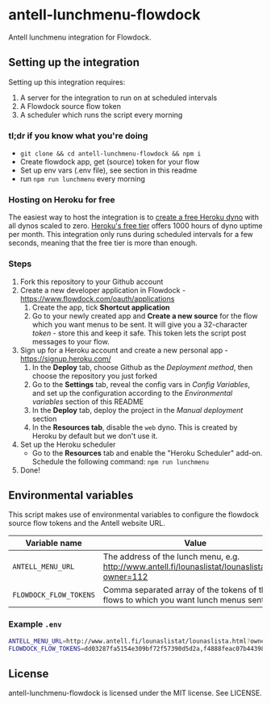 # antell-lunchmenu-flowdock
Antell lunchmenu integration for Flowdock.

## Setting up the integration
Setting up this integration requires:

1. A server for the integration to run on at scheduled intervals
2. A Flowdock source flow token
3. A scheduler which runs the script every morning

### tl;dr if you know what you're doing
* `git clone && cd antell-lunchmenu-flowdock && npm i`
* Create flowdock app, get (source) token for your flow
* Set up env vars (.env file), see section in this readme
* run `npm run lunchmenu` every morning

### Hosting on Heroku for free
The easiest way to host the integration is to [create a free Heroku dyno](https://signup.heroku.com/) with all dynos scaled to zero.
[Heroku's free tier](https://www.heroku.com/free) offers 1000 hours of dyno uptime per month.
This integration only runs during scheduled intervals for a few seconds, meaning that the free tier is more than enough.

### Steps

1. Fork this repository to your Github account
2. Create a new developer application in Flowdock - https://www.flowdock.com/oauth/applications
   1. Create the app, tick **Shortcut application**
   2. Go to your newly created app and **Create a new source** for the flow which you want menus to be sent. It will give you a 32-character *token* - store this and keep it safe. This token lets the script post messages to your flow.
3. Sign up for a Heroku account and create a new personal app - https://signup.heroku.com/
   1. In the **Deploy** tab, choose Github as the *Deployment method*, then choose the repository you just forked
   2. Go to the **Settings** tab, reveal the config vars in *Config Variables*, and set up the configuration according to the *Environmental variables* section of this README
   3. In the **Deploy** tab, deploy the project in the *Manual deployment* section
   4. In the **Resources tab**, disable the `web` dyno. This is created by Heroku by default but we don't use it.
4. Set up the Heroku scheduler
   - Go to the **Resources** tab and enable the "Heroku Scheduler" add-on. Schedule the following command: `npm run lunchmenu`
5. Done!

## Environmental variables
This script makes use of environmental variables to configure the flowdock source flow tokens and the Antell website URL.

| Variable name | Value |
|---------------|-------|
| `ANTELL_MENU_URL` | The address of the lunch menu, e.g. http://www.antell.fi/lounaslistat/lounaslista.html?owner=112 |
| `FLOWDOCK_FLOW_TOKENS` | Comma separated array of the tokens of the flows to which you want lunch menus sent |

### Example `.env`

```sh
ANTELL_MENU_URL=http://www.antell.fi/lounaslistat/lounaslista.html?owner=112
FLOWDOCK_FLOW_TOKENS=dd03287fa5154e309bf72f57390d5d2a,f4888feac07b44398f5f4a06b85a6477
```

## License
antell-lunchmenu-flowdock is licensed under the MIT license. See LICENSE.
